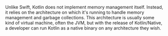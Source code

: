 Unlike Swift, Kotlin does not implement memory management itself. Instead, it relies on the architecture on which it's running to handle memory management and garbage collections. This architecture is usually some kind of virtual machine, often the JVM, but with the release of Kotlin/Native, a developer can run Kotlin as a native binary on any architecture they wish.
